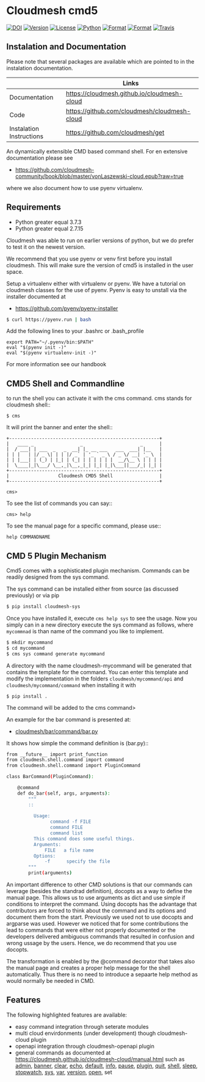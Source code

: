 # Cloudmesh cmd5

[![DOI](https://zenodo.org/badge/82920490.svg)](https://zenodo.org/badge/latestdoi/82920490)
[![Version](https://img.shields.io/pypi/v/cloudmesh-cmd5.svg)](https://pypi.python.org/pypi/cloudmesh-cmd5)
[![License](https://img.shields.io/badge/License-Apache%202.0-blue.svg)](https://github.com/cloudmesh/cloudmesh-cmd5/blob/master/LICENSE)
[![Python](https://img.shields.io/pypi/pyversions/cloudmesh-cmd5.svg)](https://pypi.python.org/pypi/cloudmesh-cmd5)
[![Format](https://img.shields.io/pypi/format/cloudmesh-cmd5.svg)](https://pypi.python.org/pypi/cloudmesh-cmd5)
[![Format](https://img.shields.io/pypi/status/cloudmesh-cmd5.svg)](https://pypi.python.org/pypi/cloudmesh-cmd5)
[![Travis](https://travis-ci.com/cloudmesh/cloudmesh-cmd5.svg?branch=master)](https://travis-ci.com/cloudmesh/cloudmesh-cmd5)

## Instalation and Documentation

Please note that several packages are available which are pointed to in the
instalation documentation.

|  | Links |
|---------------|-------|
| Documentation | <https://cloudmesh.github.io/cloudmesh-cloud> |
| Code | <https://github.com/cloudmesh/cloudmesh-cloud> |
| Instalation Instructions | <https://github.com/cloudmesh/get> |

An dynamically extensible CMD based command shell. For en extensive
documentation please see

* <https://github.com/cloudmesh-community/book/blob/master/vonLaszewski-cloud.epub?raw=true>

where we also document how to use pyenv virtualenv.

## Requirements

* Python greater equal 3.7.3
* Python greater equal 2.7.15

Cloudmesh was able to run on earlier versions of python, but we do prefer to
test it on the newest version.

We recommend that you use pyenv or venv first before you install cloudmesh. This
will make sure the version of cmd5 is installed in the user space.


Setup a virtualenv either with virtualenv or pyenv.
We have a tutorial on cloudmesh classes for the use of
pyenv. Pyenv is easy to unstall via the installer documented at

* <https://github.com/pyenv/pyenv-installer>

```bash
$ curl https://pyenv.run | bash
```

Add the following lines to your .bashrc or .bash_profile

```
export PATH="~/.pyenv/bin:$PATH"
eval "$(pyenv init -)"
eval "$(pyenv virtualenv-init -)"
```

For more information see our handbook


## CMD5 Shell and Commandline 


to run the shell you can activate it with the cms command. cms stands
for cloudmesh shell::

    $ cms

It will print the banner and enter the shell::

    +-------------------------------------------------------+
    |   ____ _                 _                     _      |
    |  / ___| | ___  _   _  __| |_ __ ___   ___  ___| |__   |
    | | |   | |/ _ \| | | |/ _` | '_ ` _ \ / _ \/ __| '_ \  |
    | | |___| | (_) | |_| | (_| | | | | | |  __/\__ \ | | | |
    |  \____|_|\___/ \__,_|\__,_|_| |_| |_|\___||___/_| |_| |
    +-------------------------------------------------------+
    |                  Cloudmesh CMD5 Shell                 |
    +-------------------------------------------------------+

    cms>


To see the list of commands you can say::

    cms> help

To see the manual page for a specific command, please use::

    help COMMANDNAME


## CMD 5 Plugin Mechanism

Cmd5 comes with a sophisticated plugin mechanism. Commands can be readily
designed from the sys command.

The sys command can be installed either from source (as discussed previously) or
via pip

```bash
$ pip install cloudmesh-sys
```

Once you have installed it, execute `cms help sys` to see the usage. Now you
simply can in a new directory execute the sys command as follows, where
`mycommnad` is than name of the command you like to implement.

```bash
$ mkdir mycommand
$ cd mycommand
$ cms sys command generate mycommand
```

A directory with the name cloudmesh-mycommand will be generated that contains
the template for the command. You can enter this template and modify the
implementation in the folders `cloudmesh/mycommand/api` and
`cloudmesh/mycommand/command` when installing it with

```
$ pip install .
```

The command will be added to the cms command>

An example for the bar command is presented at:

* [cloudmesh/bar/command/bar.py](https://github.com/cloudmesh/cloudmesh.bar/blob/master/cloudmesh/bar/command/bar.py)

It shows how simple the command definition is (bar.py)::

```bash
from __future__ import print_function
from cloudmesh.shell.command import command
from cloudmesh.shell.command import PluginCommand

class BarCommand(PluginCommand):

    @command
    def do_bar(self, args, arguments):
        """
        ::
       
          Usage:
                command -f FILE
                command FILE
                command list
          This command does some useful things.
          Arguments:
              FILE   a file name
          Options:
              -f      specify the file
        """
        print(arguments)
```

An important difference to other CMD solutions is that our commands
can leverage (besides the standrad definition), docopts as a way to
define the manual page. This allows us to use arguments as dict and
use simple if conditions to interpret the command. Using docopts has
the advantage that contributors are forced to think about the command
and its options and document them from the start. Previously we used
not to use docopts and argparse was used. However we noticed that for
some contributions the lead to commands that were either not properly
documented or the developers delivered ambiguous commands that
resulted in confusion and wrong ussage by the users. Hence, we do
recommend that you use docopts.

The transformation is enabled by the @command decorator that takes
also the manual page and creates a proper help message for the shell
automatically. Thus there is no need to introduce a sepaarte help
method as would normally be needed in CMD.

## Features

The following highlighted features are available:

* easy command integration through seterate modules
* multi cloud envirdonments (under development) though cloudmesh-cloud plugin
* openapi integration through cloudmesh-openapi plugin
* general commands as documented at
  <https://cloudmesh.github.io/cloudmesh-cloud/manual.html> such as 
  [admin](https://cloudmesh.github.io/cloudmesh-cloud/manual/admin.html),
  [banner](https://cloudmesh.github.io/cloudmesh-cloud/manual/banner.html),
  [clear](https://cloudmesh.github.io/cloudmesh-cloud/manual/clear.html),
  [echo](https://cloudmesh.github.io/cloudmesh-cloud/manual/echo.html),
  [default](https://cloudmesh.github.io/cloudmesh-cloud/manual/default.html),
  [info](https://cloudmesh.github.io/cloudmesh-cloud/manual/info.html),
  [pause](https://cloudmesh.github.io/cloudmesh-cloud/manual/pause.html),
  [plugin](https://cloudmesh.github.io/cloudmesh-cloud/manual/plugin.html),
  [quit](https://cloudmesh.github.io/cloudmesh-cloud/manual/quit.html),
  [shell](https://cloudmesh.github.io/cloudmesh-cloud/manual/shell.html),
  [sleep](https://cloudmesh.github.io/cloudmesh-cloud/manual/sleep.html),
  [stopwatch](https://cloudmesh.github.io/cloudmesh-cloud/manual/stopwatch.html),
  [sys](https://cloudmesh.github.io/cloudmesh-cloud/manual/sys.html),
  [var](https://cloudmesh.github.io/cloudmesh-cloud/manual/var.html),
  [version](https://cloudmesh.github.io/cloudmesh-cloud/manual/version.html),
  [open](https://cloudmesh.github.io/cloudmesh-cloud/manual/open.html),
  set
